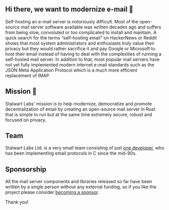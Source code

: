 Hi there, we want to modernize e-mail 👋
---

Self-hosting an e-mail server is notoriously difficult. Most of the open-source mail server software 
available was written decades ago and suffers from being slow, convoluted or too complicated to 
install and maintain. A quick search for the terms “self-hosting email” on HackerNews or Reddit shows that most 
system administrators and enthusiasts truly value their privacy but they would rather sacrifice it 
and pay Google or Microsoft to host their email instead of having to deal with the complexities 
of running a self-hosted mail server. In addition to that, most popular mail servers have not yet fully 
implemented modern internet e-mail standards such as the JSON Meta Application Protocol
which is a much more efficient replacement of IMAP.

Mission 🚀
---

Stalwart Labs' mission is to help modernize, democratize and promote decentralization of email by 
creating an open-source mail server in Rust that is simple to run but at the same time extremely secure, 
robust and focused on privacy.

Team
---

Stalwart Labs Ltd. is a very small team consisting of just [one developer](https://github.com/mdecimus), who has been implementing 
email protocols in C since the mid-90s. 

Sponsorship
---

All the mail server components and libraries released so far have been written by a single person
without any external funding, so if you like the project please consider [becoming a sponsor](https://github.com/sponsors/stalwartlabs).

Thank you!


